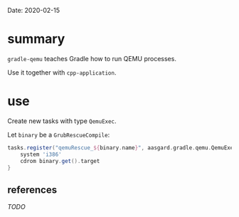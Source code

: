 Date: 2020-02-15

# summary

`gradle-qemu` teaches Gradle how to run QEMU processes.

Use it together with `cpp-application`.

# use

Create new tasks with type `QemuExec`.

Let `binary` be a `GrubRescueCompile`:

```gradle
tasks.register("qemuRescue_${binary.name}", aasgard.gradle.qemu.QemuExec) {
    system 'i386'
    cdrom binary.get().target
}
```

## references

_TODO_
